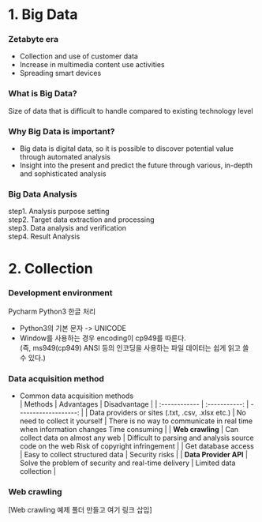 # 1. Big Data
### Zetabyte era
* Collection and use of customer data   
* Increase in multimedia content use activities   
* Spreading smart devices   

### What is Big Data?
Size of data that is difficult to handle compared to existing technology level   

### Why Big Data is important?
* Big data is digital data, so it is possible to discover potential value through automated analysis   
* Insight into the present and predict the future through various, in-depth and sophisticated analysis   

### Big Data Analysis
step1. Analysis purpose setting   
step2. Target data extraction and processing   
step3. Data analysis and verification   
step4. Result Analysis   

# 2. Collection
### Development environment
Pycharm
Python3 한글 처리
* Python3의 기본 문자 -> UNICODE
* Window를 사용하는 경우 encoding이 cp949를 따른다.   
(즉, ms949(cp949) ANSI 등의 인코딩을 사용하는 파일 데이터는 쉽게 읽고 쓸 수 있다.)

### Data acquisition method
* Common data acquisition methods   
| Methods | Advantages | Disadvantage |
| :------------ | :-----------: | -------------------: |
| Data providers or sites (.txt, .csv, .xlsx etc.) | No need to collect it yourself | There is no way to communicate in real time when information changes   Time consuming |
| **Web crawling** | Can collect data on almost any web | Difficult to parsing and analysis source code on the web   Risk of copyright infringement |
| Get database access | Easy to collect structured data | Security risks |
| **Data Provider API** | Solve the problem of security and real-time delivery | Limited data collection |

### Web crawling
[Web crawling 예제 폴더 만들고 여기 링크 삽입]
